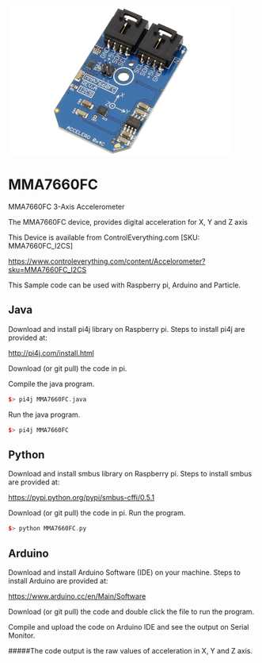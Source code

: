[![MMA7660FC](MMA7660FC_I2CS.png)](https://www.controleverything.com/content/Accelorometer?sku=MMA7660FC_I2CS)
# MMA7660FC
MMA7660FC 3-Axis Accelerometer

The MMA7660FC device, provides digital acceleration for X, Y and Z axis

This Device is available from ControlEverything.com [SKU: MMA7660FC_I2CS]

https://www.controleverything.com/content/Accelorometer?sku=MMA7660FC_I2CS

This Sample code can be used with Raspberry pi, Arduino and Particle.

## Java
Download and install pi4j library on Raspberry pi. Steps to install pi4j are provided at:

http://pi4j.com/install.html

Download (or git pull) the code in pi.

Compile the java program.
```cpp
$> pi4j MMA7660FC.java
```

Run the java program.
```cpp
$> pi4j MMA7660FC
```

## Python
Download and install smbus library on Raspberry pi. Steps to install smbus are provided at:

https://pypi.python.org/pypi/smbus-cffi/0.5.1

Download (or git pull) the code in pi. Run the program.

```cpp
$> python MMA7660FC.py
```

## Arduino
Download and install Arduino Software (IDE) on your machine. Steps to install Arduino are provided at:

https://www.arduino.cc/en/Main/Software

Download (or git pull) the code and double click the file to run the program.

Compile and upload the code on Arduino IDE and see the output on Serial Monitor.

#####The code output is the raw values of acceleration in X, Y and Z axis.
